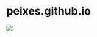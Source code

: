 # peixes.github.io
<img src=https://i.pinimg.com/736x/c4/03/f0/c403f00b17bfcb0c92f384c5f88b7fd1.jpg>
